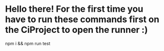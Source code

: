 # Hello there! For the first time you have to run these commands first on the CiProject to open the runner :)
npm i
&&
npm run test
